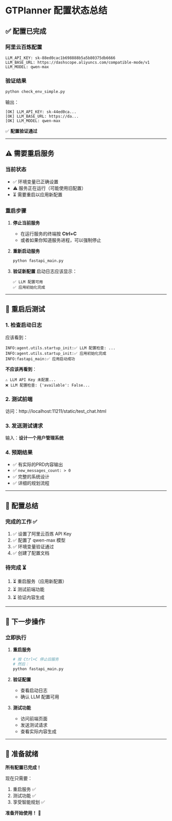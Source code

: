 # GTPlanner 配置状态总结

## ✅ 配置已完成

### 阿里云百炼配置
```
LLM_API_KEY: sk-88ed0cac1b698888b5a5b80375db6666
LLM_BASE_URL: https://dashscope.aliyuncs.com/compatible-mode/v1
LLM_MODEL: qwen-max
```

### 验证结果
```bash
python check_env_simple.py
```
输出：
```
[OK] LLM_API_KEY: sk-44ed0ca...
[OK] LLM_BASE_URL: https://da...
[OK] LLM_MODEL: qwen-max
```

✅ **配置验证通过**

---

## ⚠️ 需要重启服务

### 当前状态
- ✅ 环境变量已正确设置
- ⚠️ 服务正在运行（可能使用旧配置）
- ⏳ 需要重启以应用新配置

### 重启步骤

1. **停止当前服务**
   - 在运行服务的终端按 **Ctrl+C**
   - 或者如果你知道服务进程，可以强制停止

2. **重新启动服务**
   ```bash
   python fastapi_main.py
   ```

3. **验证新配置**
   启动日志应该显示：
   ```
   ✅ LLM 配置可用
   ✅ 应用初始化完成
   ```

---

## 🎯 重启后测试

### 1. 检查启动日志
应该看到：
```
INFO:agent.utils.startup_init:✅ LLM 配置检查: ...
INFO:agent.utils.startup_init:✅ 应用初始化完成
INFO:fastapi_main:✅ 应用启动成功
```

**不应该再看到**：
```
⚠️ LLM API Key 未配置...
❌ LLM 配置检查: {'available': False...
```

### 2. 测试前端
访问：http://localhost:11211/static/test_chat.html

### 3. 发送测试请求
输入：**设计一个用户管理系统**

### 4. 预期结果
- ✅ 有实际的PRD内容输出
- ✅ `new_messages_count: > 0`
- ✅ 完整的系统设计
- ✅ 详细的规划流程

---

## 📝 配置总结

### 完成的工作 ✅
1. ✅ 设置了阿里云百炼 API Key
2. ✅ 配置了 qwen-max 模型
3. ✅ 环境变量验证通过
4. ✅ 创建了配置文档

### 待完成 ⏳
1. ⏳ 重启服务（应用新配置）
2. ⏳ 测试前端功能
3. ⏳ 验证内容生成

---

## 🚀 下一步操作

### 立即执行
1. **重启服务**
   ```bash
   # 按 Ctrl+C 停止旧服务
   # 然后：
   python fastapi_main.py
   ```

2. **验证配置**
   - 查看启动日志
   - 确认 LLM 配置可用

3. **测试功能**
   - 访问前端页面
   - 发送测试请求
   - 查看实际内容生成

---

## 🎉 准备就绪

**所有配置已完成！**

现在只需要：
1. 重启服务 ✅
2. 测试功能 ✅
3. 享受智能规划 ✅

**准备开始使用！** 🚀

